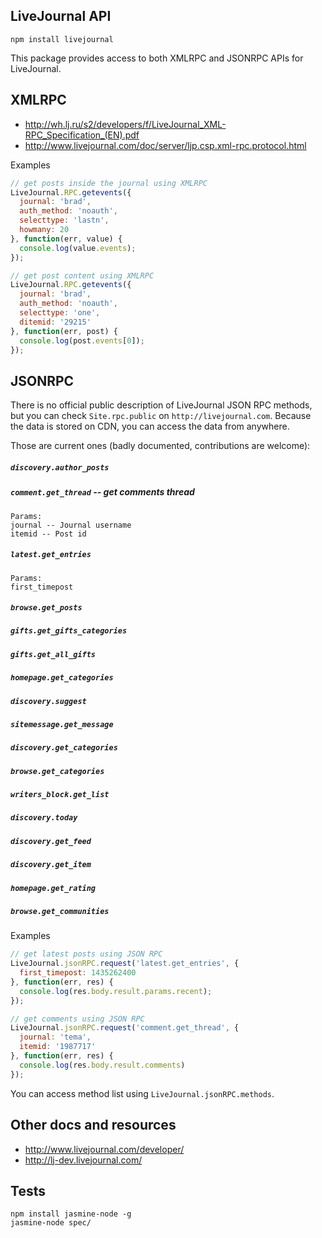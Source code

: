 ## LiveJournal API

`npm install livejournal`

This package provides access to both XMLRPC and JSONRPC APIs for LiveJournal.

## XMLRPC

* http://wh.lj.ru/s2/developers/f/LiveJournal_XML-RPC_Specification_(EN).pdf
* http://www.livejournal.com/doc/server/ljp.csp.xml-rpc.protocol.html

Examples

```javascript
// get posts inside the journal using XMLRPC
LiveJournal.RPC.getevents({
  journal: 'brad',
  auth_method: 'noauth',
  selecttype: 'lastn',
  howmany: 20
}, function(err, value) {
  console.log(value.events);
});
```

```javascript
// get post content using XMLRPC
LiveJournal.RPC.getevents({
  journal: 'brad',
  auth_method: 'noauth',
  selecttype: 'one',
  ditemid: '29215'
}, function(err, post) {
  console.log(post.events[0]);
});
```

## JSONRPC

There is no official public description of LiveJournal JSON RPC methods, but you can check `Site.rpc.public` on `http://livejournal.com`. Because the data is stored on CDN, you can access the data from anywhere.

Those are current ones (badly documented, contributions are welcome):

##### `discovery.author_posts`
##### `comment.get_thread` -- get comments thread
```
Params:
journal -- Journal username
itemid -- Post id
```
##### `latest.get_entries`
```
Params:
first_timepost
```
##### `browse.get_posts`
##### `gifts.get_gifts_categories`
##### `gifts.get_all_gifts`
##### `homepage.get_categories`
##### `discovery.suggest`
##### `sitemessage.get_message`
##### `discovery.get_categories`
##### `browse.get_categories`
##### `writers_block.get_list`
##### `discovery.today`
##### `discovery.get_feed`
##### `discovery.get_item`
##### `homepage.get_rating`
##### `browse.get_communities`


Examples

```js
// get latest posts using JSON RPC
LiveJournal.jsonRPC.request('latest.get_entries', {
  first_timepost: 1435262400
}, function(err, res) {
  console.log(res.body.result.params.recent);
});
```

```js
// get comments using JSON RPC
LiveJournal.jsonRPC.request('comment.get_thread', {
  journal: 'tema',
  itemid: '1987717'
}, function(err, res) {
  console.log(res.body.result.comments)
});
```

You can access method list using `LiveJournal.jsonRPC.methods`.

## Other docs and resources

* http://www.livejournal.com/developer/
* http://lj-dev.livejournal.com/

## Tests

```
npm install jasmine-node -g
jasmine-node spec/
```
